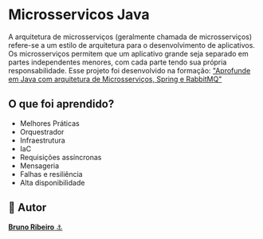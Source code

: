 ﻿# Microsservicos Java
A arquitetura de microsserviços (geralmente chamada de microsserviços) refere-se a um estilo de arquitetura para o desenvolvimento de aplicativos. Os microsserviços permitem que um aplicativo grande seja separado em partes independentes menores, com cada parte tendo sua própria responsabilidade.
Esse projeto foi desenvolvido na formação: <a href="https://cursos.alura.com.br/formacao-java-microsservicos">"Aprofunde em Java com arquitetura de Microsserviços, Spring e RabbitMQ"</a>

## O que foi aprendido?
- Melhores Práticas
- Orquestrador
- Infraestrutura
- IaC
- Requisições assíncronas
- Mensageria
- Falhas e resiliência
- Alta disponibilidade


<h2>🧐 Autor</h2>
<a href="https://github.com/brdoliveira" title="Github"><b>Bruno Ribeiro</b> ⚓</a>

